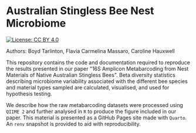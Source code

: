 # Australian Stingless Bee Nest Microbiome

<!-- badges: start -->
[![License: CC BY 4.0](https://img.shields.io/badge/License-CC_BY_4.0-lightgrey.svg)](LICENSE.md)
<!-- badges: end -->

Authors: Boyd Tarlinton, Flavia Carmelina Massaro, Caroline Hauxwell

This repository contains the code and documentation required to reproduce the 
results presented in our paper "16S Amplicon Metabarcoding from Nest Materials 
of Native Australian Stingless Bees". Beta diversity statistics describing 
microbiome variability associated with the different bee species and material 
types sampled are calculated, visualised, and used for hypothesis testing.

We describe how the raw metabarcoding datasets were processed using `QIIME 2` 
and further analysed in `R` to produce the figure included in our paper. This 
material is presented as a GitHub Pages site made with `Quarto`. An `renv` 
snapshot is provided to aid with reproducibility.